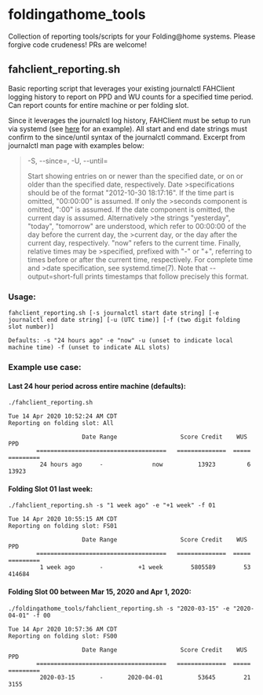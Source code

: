 # foldingathome_tools
Collection of reporting tools/scripts for your Folding@home systems. Please forgive code crudeness! PRs are welcome!


## fahclient_reporting.sh
Basic reporting script that leverages your existing journalctl FAHClient logging history to report on PPD and WU counts for a specified time period. Can report counts for entire machine or per folding slot.

Since it leverages the journalctl log history, FAHClient must be setup to run via systemd (see <a href="https://gist.github.com/lopezpdvn/81397197ffead57c2e98">here</a> for an example). All start and end date strings must confirm to the since/until syntax of the journalctl command. Excerpt from journalctl man page with examples below:
>-S, --since=, -U, --until=
>
>Start showing entries on or newer than the specified date, or on or older than the specified date, respectively. Date >specifications should be of the format "2012-10-30 18:17:16". If the time part is omitted, "00:00:00" is assumed. If only the >seconds component is omitted, ":00" is assumed. If the date component is omitted, the current day is assumed. Alternatively >the strings "yesterday", "today", "tomorrow" are understood, which refer to 00:00:00 of the day before the current day, the >current day, or the day after the current day, respectively. "now" refers to the current time. Finally, relative times may be >specified, prefixed with "-" or "+", referring to times before or after the current time, respectively. For complete time and >date specification, see systemd.time(7). Note that --output=short-full prints timestamps that follow precisely this format.

### Usage:
```
fahclient_reporting.sh [-s journalctl start date string] [-e journalctl end date string] [-u (UTC time)] [-f (two digit folding slot number)]

Defaults: -s "24 hours ago" -e "now" -u (unset to indicate local machine time) -f (unset to indicate ALL slots)
```
### Example use case:

#### Last 24 hour period across entire machine (defaults):
```
./fahclient_reporting.sh
```
```
Tue 14 Apr 2020 10:52:24 AM CDT
Reporting on folding slot: All

		             Date Range             	 Score Credit 	 WUS 	   PPD   
		=====================================	==============	=====	=========
		 24 hours ago     -              now 	      13923 	    6 	   13923 

```
#### Folding Slot 01 last week:
```
./fahclient_reporting.sh -s "1 week ago" -e "+1 week" -f 01
```
```
Tue 14 Apr 2020 10:55:15 AM CDT
Reporting on folding slot: FS01

		             Date Range             	 Score Credit 	 WUS 	   PPD   
		=====================================	==============	=====	=========
		 1 week ago       -          +1 week 	    5805589 	   53 	  414684 

```
#### Folding Slot 00 between Mar 15, 2020 and Apr 1, 2020:
```
./foldingathome_tools/fahclient_reporting.sh -s "2020-03-15" -e "2020-04-01" -f 00
```
```
Tue 14 Apr 2020 10:57:36 AM CDT
Reporting on folding slot: FS00

		             Date Range             	 Score Credit 	 WUS 	   PPD   
		=====================================	==============	=====	=========
		 2020-03-15       -       2020-04-01 	      53645 	   21 	    3155 

```
